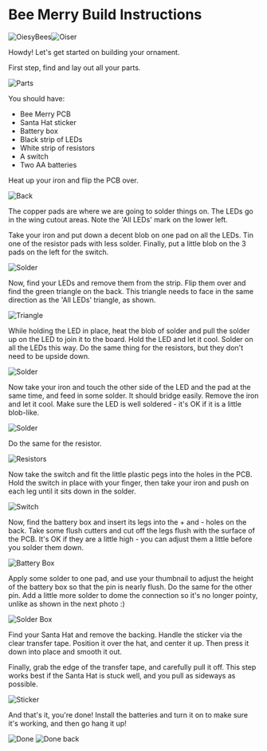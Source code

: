 # Bee Merry Build Instructions

![OiesyBees](images/OiseyBeesLogo.png)![Oiser](images/Oiser.jpg)

Howdy!  Let's get started on building your ornament.

First step, find and lay out all your parts.

![Parts](images/IMG_20181218_225053.jpg)

You should have:

* Bee Merry PCB
* Santa Hat sticker
* Battery box
* Black strip of LEDs
* White strip of resistors
* A switch
* Two AA batteries

Heat up your iron and flip the PCB over.

![Back](images/IMG_20181218_225105.jpg)

The copper pads are where we are going to solder things on.  The LEDs go in the wing cutout areas.  Note the 'All LEDs' mark on the lower left.

Take your iron and put down a decent blob on one pad on all the LEDs.  Tin one of the resistor pads with less solder.  Finally, put a little blob on the 3 pads on the left for the switch.

![Solder](images/IMG_20181218_225157.jpg)

Now, find your LEDs and remove them from the strip.  Flip them over and find the green triangle on the back.  This triangle needs to face in the same direction as the 'All LEDs' triangle, as shown.

![Triangle](images/IMG_20181218_225256.jpg)

While holding the LED in place, heat the blob of solder and pull the solder up on the LED to join it to the board.  Hold the LED and let it cool.  Solder on all the LEDs this way.  Do the same thing for the resistors, but they don't need to be upside down.

![Solder](images/IMG_20181218_225323.jpg)

Now take your iron and touch the other side of the LED and the pad at the same time, and feed in some solder.  It should bridge easily.  Remove the iron and let it cool.  Make sure the LED is well soldered - it's OK if it is a little blob-like.

![Solder](images/IMG_20181218_225625.jpg)

Do the same for the resistor.

![Resistors](images/IMG_20181218_225749.jpg)

Now take the switch and fit the little plastic pegs into the holes in the PCB.  Hold the switch in place with your finger, then take your iron and push on each leg until it sits down in the solder.

![Switch](images/IMG_20181218_225827.jpg)

Now, find the battery box and insert its legs into the + and - holes on the back.  Take some flush cutters and cut off the legs flush with the surface of the PCB.  It's OK if they are a little high - you can adjust them a little before you solder them down.

![Battery Box](images/IMG_20181218_225911.jpg)

Apply some solder to one pad, and use your thumbnail to adjust the height of the battery box so that the pin is nearly flush.  Do the same for the other pin.  Add a little more solder to dome the connection so it's no longer pointy, unlike as shown in the next photo :)

![Solder Box](images/IMG_20181218_230007.jpg)

Find your Santa Hat and remove the backing.  Handle the sticker via the clear transfer tape.  Position it over the hat, and center it up.  Then press it down into place and smooth it out.

Finally, grab the edge of the transfer tape, and carefully pull it off.  This step works best if the Santa Hat is stuck well, and you pull as sideways as possible.

![Sticker](images/IMG_20181218_230118.jpg)

And that's it, you're done!  Install the batteries and turn it on to make sure it's working, and then go hang it up!

![Done](images/IMG_20181218_230136.jpg)
![Done back](images/IMG_20181218_230143.jpg)

